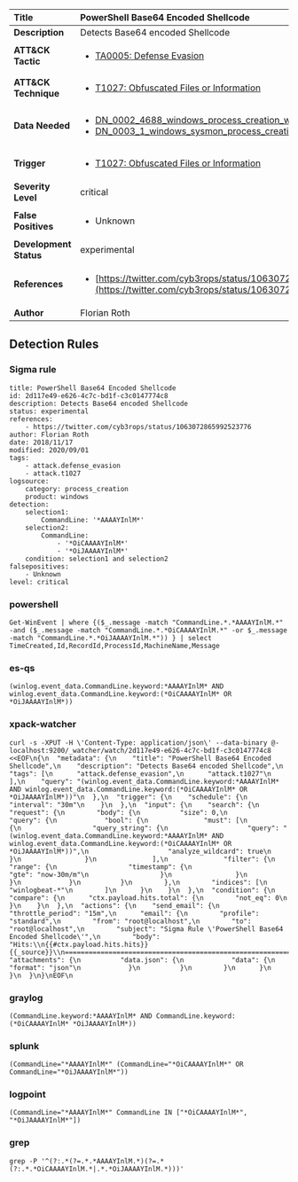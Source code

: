 | Title                    | PowerShell Base64 Encoded Shellcode       |
|:-------------------------|:------------------|
| **Description**          | Detects Base64 encoded Shellcode |
| **ATT&amp;CK Tactic**    |  <ul><li>[TA0005: Defense Evasion](https://attack.mitre.org/tactics/TA0005)</li></ul>  |
| **ATT&amp;CK Technique** | <ul><li>[T1027: Obfuscated Files or Information](https://attack.mitre.org/techniques/T1027)</li></ul>  |
| **Data Needed**          | <ul><li>[DN_0002_4688_windows_process_creation_with_commandline](../Data_Needed/DN_0002_4688_windows_process_creation_with_commandline.md)</li><li>[DN_0003_1_windows_sysmon_process_creation](../Data_Needed/DN_0003_1_windows_sysmon_process_creation.md)</li></ul>  |
| **Trigger**              | <ul><li>[T1027: Obfuscated Files or Information](../Triggers/T1027.md)</li></ul>  |
| **Severity Level**       | critical |
| **False Positives**      | <ul><li>Unknown</li></ul>  |
| **Development Status**   | experimental |
| **References**           | <ul><li>[https://twitter.com/cyb3rops/status/1063072865992523776](https://twitter.com/cyb3rops/status/1063072865992523776)</li></ul>  |
| **Author**               | Florian Roth |


## Detection Rules

### Sigma rule

```
title: PowerShell Base64 Encoded Shellcode
id: 2d117e49-e626-4c7c-bd1f-c3c0147774c8
description: Detects Base64 encoded Shellcode
status: experimental
references:
    - https://twitter.com/cyb3rops/status/1063072865992523776
author: Florian Roth
date: 2018/11/17
modified: 2020/09/01
tags:
    - attack.defense_evasion
    - attack.t1027
logsource:
    category: process_creation
    product: windows
detection:
    selection1:
        CommandLine: '*AAAAYInlM*'
    selection2:
        CommandLine:
            - '*OiCAAAAYInlM*'
            - '*OiJAAAAYInlM*'
    condition: selection1 and selection2
falsepositives:
    - Unknown
level: critical

```





### powershell
    
```
Get-WinEvent | where {($_.message -match "CommandLine.*.*AAAAYInlM.*" -and ($_.message -match "CommandLine.*.*OiCAAAAYInlM.*" -or $_.message -match "CommandLine.*.*OiJAAAAYInlM.*")) } | select TimeCreated,Id,RecordId,ProcessId,MachineName,Message
```


### es-qs
    
```
(winlog.event_data.CommandLine.keyword:*AAAAYInlM* AND winlog.event_data.CommandLine.keyword:(*OiCAAAAYInlM* OR *OiJAAAAYInlM*))
```


### xpack-watcher
    
```
curl -s -XPUT -H \'Content-Type: application/json\' --data-binary @- localhost:9200/_watcher/watch/2d117e49-e626-4c7c-bd1f-c3c0147774c8 <<EOF\n{\n  "metadata": {\n    "title": "PowerShell Base64 Encoded Shellcode",\n    "description": "Detects Base64 encoded Shellcode",\n    "tags": [\n      "attack.defense_evasion",\n      "attack.t1027"\n    ],\n    "query": "(winlog.event_data.CommandLine.keyword:*AAAAYInlM* AND winlog.event_data.CommandLine.keyword:(*OiCAAAAYInlM* OR *OiJAAAAYInlM*))"\n  },\n  "trigger": {\n    "schedule": {\n      "interval": "30m"\n    }\n  },\n  "input": {\n    "search": {\n      "request": {\n        "body": {\n          "size": 0,\n          "query": {\n            "bool": {\n              "must": [\n                {\n                  "query_string": {\n                    "query": "(winlog.event_data.CommandLine.keyword:*AAAAYInlM* AND winlog.event_data.CommandLine.keyword:(*OiCAAAAYInlM* OR *OiJAAAAYInlM*))",\n                    "analyze_wildcard": true\n                  }\n                }\n              ],\n              "filter": {\n                "range": {\n                  "timestamp": {\n                    "gte": "now-30m/m"\n                  }\n                }\n              }\n            }\n          }\n        },\n        "indices": [\n          "winlogbeat-*"\n        ]\n      }\n    }\n  },\n  "condition": {\n    "compare": {\n      "ctx.payload.hits.total": {\n        "not_eq": 0\n      }\n    }\n  },\n  "actions": {\n    "send_email": {\n      "throttle_period": "15m",\n      "email": {\n        "profile": "standard",\n        "from": "root@localhost",\n        "to": "root@localhost",\n        "subject": "Sigma Rule \'PowerShell Base64 Encoded Shellcode\'",\n        "body": "Hits:\\n{{#ctx.payload.hits.hits}}{{_source}}\\n================================================================================\\n{{/ctx.payload.hits.hits}}",\n        "attachments": {\n          "data.json": {\n            "data": {\n              "format": "json"\n            }\n          }\n        }\n      }\n    }\n  }\n}\nEOF\n
```


### graylog
    
```
(CommandLine.keyword:*AAAAYInlM* AND CommandLine.keyword:(*OiCAAAAYInlM* *OiJAAAAYInlM*))
```


### splunk
    
```
(CommandLine="*AAAAYInlM*" (CommandLine="*OiCAAAAYInlM*" OR CommandLine="*OiJAAAAYInlM*"))
```


### logpoint
    
```
(CommandLine="*AAAAYInlM*" CommandLine IN ["*OiCAAAAYInlM*", "*OiJAAAAYInlM*"])
```


### grep
    
```
grep -P '^(?:.*(?=.*.*AAAAYInlM.*)(?=.*(?:.*.*OiCAAAAYInlM.*|.*.*OiJAAAAYInlM.*)))'
```



